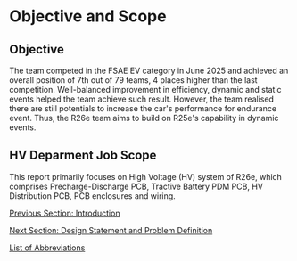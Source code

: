 # Objective and Scope

## Objective
The team competed in the FSAE EV category in June 2025 and achieved an overall position of 7th out of 79 teams, 4 places higher than the last competition. Well-balanced improvement in efficiency, dynamic and static events helped the team achieve such result. However, the team realised there are still potentials to increase the car's performance for endurance event. Thus, the R26e team aims to build on R25e's capability in dynamic events.

## HV Deparment Job Scope
This report primarily focuses on High Voltage (HV) system of R26e, which comprises Precharge-Discharge PCB, Tractive Battery PDM PCB, HV Distribution PCB, PCB enclosures and wiring.  

[Previous Section: Introduction](introduction.md)

[Next Section: Design Statement and Problem Definition](design-statement-and-problem-definition.md)  

[List of Abbreviations](list-of-abbrev.md)